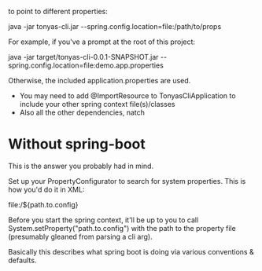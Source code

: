 
to point to different properties:

java -jar tonyas-cli.jar --spring.config.location=file:/path/to/props

For example, if you've a prompt at the root of this project:

java -jar target/tonyas-cli-0.0.1-SNAPSHOT.jar --spring.config.location=file:demo.app.properties

Otherwise, the included application.properties are used.


* You may need to add @ImportResource to TonyasCliApplication to include your other spring context file(s)/classes
* Also all the other dependencies, natch


Without spring-boot
=============================

This is the answer you probably had in mind.  

Set up your PropertyConfigurator to search for system properties.  This is how you'd do it in XML:
    
<bean id="configurer"
          class="org.springframework.beans.factory.config.PropertyPlaceholderConfigurer">
        <property name="searchSystemEnvironment" value="true"/>
        <property name="ignoreResourceNotFound" value="true"/>
        <property name="systemPropertiesModeName" value="SYSTEM_PROPERTIES_MODE_OVERRIDE"/>
        <property name="locations">
            <list>
                <value>file:/${path.to.config}</value>
            </list>
        </property>
    </bean>


Before you start the spring context, it'll be up to you to call System.setProperty("path.to.config") with the path to the
property file (presumably gleaned from parsing a cli arg).

Basically this describes what spring boot is doing via various conventions & defaults.

 
 